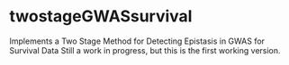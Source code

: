 # twostageGWASsurvival
Implements a Two Stage Method for Detecting Epistasis in GWAS for Survival Data
Still a work in progress, but this is the first working version.
